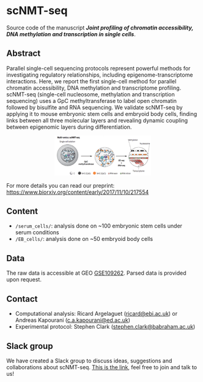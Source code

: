 scNMT-seq
=========

Source code of the manuscript ***Joint profiling of chromatin accessibility, DNA methylation and transcription in single cells***.

Abstract
--------
Parallel single-cell sequencing protocols represent powerful methods for investigating regulatory relationships, including epigenome-transcriptome interactions. Here, we report the first single-cell method for parallel chromatin accessibility, DNA methylation and transcriptome profiling. scNMT-seq (single-cell nucleosome, methylation and transcription sequencing) uses a GpC methyltransferase to label open chromatin followed by bisulfite and RNA sequencing. We validate scNMT-seq by applying it to mouse embryonic stem cells and embryoid body cells, finding links between all three molecular layers and revealing dynamic coupling between epigenomic layers during differentiation.

<p align="center"> 
<img src="protocol.png" style="width: 50%; height: 50%"/>​
</p>

For more details you can read our preprint: https://www.biorxiv.org/content/early/2017/11/10/217554

Content
-------
* `/serum_cells/`: analysis done on ~100 embryonic stem cells under serum conditions
* `/EB_cells/`: analysis done on ~50 embryoid body cells


Data
-------
The raw data is accessible at GEO [GSE109262](https://www.ncbi.nlm.nih.gov/geo/query/acc.cgi?acc=GSE109262). Parsed data is provided upon request.

Contact
-------
* Computational analysis: Ricard Argelaguet (ricard@ebi.ac.uk) or Andreas Kapourani (c.a.kapourani@ed.ac.uk)
* Experimental protocol: Stephen Clark (stephen.clark@babraham.ac.uk)

Slack group
-------
We have created a Slack group to discuss ideas, suggestions and collaborations about scNMT-seq. [This is the link](https://join.slack.com/t/scnmt-seq/shared_invite/enQtMzI1NDA2OTI4OTk4LWQ1NWIwYTY1Y2FiZjgxMjNjMWE2ZmE5ZGY4NDllN2VhODg1NjlhNzc3MjY0MzNkMzIxOWRmOTFkODFiMTkzMDE), feel free to join and talk to us!

